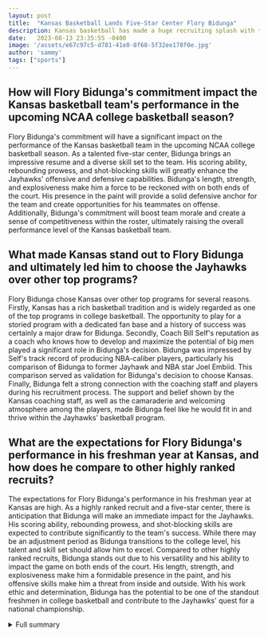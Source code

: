 ```yaml
---
layout: post
title:  "Kansas Basketball Lands Five-Star Center Flory Bidunga"
description: Kansas basketball has made a huge recruiting splash with the commitment of Flory Bidunga, a talented five-star center.
date:   2023-08-13 23:35:55 -0400
image: '/assets/e67c97c5-d781-41e0-8f68-5f32ee178f0e.jpg'
author: 'sammy'
tags: ["sports"]
---
```


## How will Flory Bidunga's commitment impact the Kansas basketball team's performance in the upcoming NCAA college basketball season?
Flory Bidunga's commitment will have a significant impact on the performance of the Kansas basketball team in the upcoming NCAA college basketball season. As a talented five-star center, Bidunga brings an impressive resume and a diverse skill set to the team. His scoring ability, rebounding prowess, and shot-blocking skills will greatly enhance the Jayhawks' offensive and defensive capabilities. Bidunga's length, strength, and explosiveness make him a force to be reckoned with on both ends of the court. His presence in the paint will provide a solid defensive anchor for the team and create opportunities for his teammates on offense. Additionally, Bidunga's commitment will boost team morale and create a sense of competitiveness within the roster, ultimately raising the overall performance level of the Kansas basketball team.

## What made Kansas stand out to Flory Bidunga and ultimately led him to choose the Jayhawks over other top programs?
Flory Bidunga chose Kansas over other top programs for several reasons. Firstly, Kansas has a rich basketball tradition and is widely regarded as one of the top programs in college basketball. The opportunity to play for a storied program with a dedicated fan base and a history of success was certainly a major draw for Bidunga. Secondly, Coach Bill Self's reputation as a coach who knows how to develop and maximize the potential of big men played a significant role in Bidunga's decision. Bidunga was impressed by Self's track record of producing NBA-caliber players, particularly his comparison of Bidunga to former Jayhawk and NBA star Joel Embiid. This comparison served as validation for Bidunga's decision to choose Kansas. Finally, Bidunga felt a strong connection with the coaching staff and players during his recruitment process. The support and belief shown by the Kansas coaching staff, as well as the camaraderie and welcoming atmosphere among the players, made Bidunga feel like he would fit in and thrive within the Jayhawks' basketball program.

## What are the expectations for Flory Bidunga's performance in his freshman year at Kansas, and how does he compare to other highly ranked recruits?
The expectations for Flory Bidunga's performance in his freshman year at Kansas are high. As a highly ranked recruit and a five-star center, there is anticipation that Bidunga will make an immediate impact for the Jayhawks. His scoring ability, rebounding prowess, and shot-blocking skills are expected to contribute significantly to the team's success. While there may be an adjustment period as Bidunga transitions to the college level, his talent and skill set should allow him to excel. Compared to other highly ranked recruits, Bidunga stands out due to his versatility and his ability to impact the game on both ends of the court. His length, strength, and explosiveness make him a formidable presence in the paint, and his offensive skills make him a threat from inside and outside. With his work ethic and determination, Bidunga has the potential to be one of the standout freshmen in college basketball and contribute to the Jayhawks' quest for a national championship.

<details>
  <summary>Full summary</summary>
Kansas basketball has made a huge recruiting splash with the commitment of Flory Bidunga, a talented five-star center. Bidunga, who stands at 6'8" and weighs 215 pounds, has chosen to play for the Jayhawks in the Class of 2024.<br><br>Bidunga brings an impressive resume and skills to the team. He was named the 2022-23 Indiana Gatorade Player of the Year and has averaged 17.7 points, 8.1 rebounds, and 3.4 blocks per game during his grassroots season.<br><br>The Jayhawks faced stiff competition for Bidunga's commitment. He had 16 offers, including schools like Auburn, Michigan, and Arizona State. Despite initial buzz favoring Duke, Auburn became the popular prediction when Duke seemed to fade. However, Kansas was able to overcome both Duke and Auburn to secure Bidunga's commitment.<br><br>Kansas coach Bill Self is known for his love of big men, and Bidunga fits the mold perfectly. In fact, Self compared Bidunga to former Jayhawk and NBA star Joel Embiid. Bidunga's length, strength, and explosiveness make him a force on both ends of the court.<br><br>Bidunga's commitment puts the Jayhawks into the Top 20 for recruiting classes in 2024. It is considered the highest ranked Kansas recruit since Josh Jackson.<br><br>The addition of Bidunga to the Jayhawks' roster has received widespread praise. Media members have praised Kansas for landing such a highly ranked player, and the team's aggressive approach in the transfer portal has been recognized as a key strength.<br><br>With the addition of Bidunga, Kansas has high expectations for the upcoming NCAA college basketball season. Coach Bill Self aims for his third national championship at the university and believes that the incoming transfer class will be the key strength of the team.<br><br>Overall, the commitment of Flory Bidunga is a major win for the Jayhawks and solidifies their status as a top program in college basketball.
</details>
